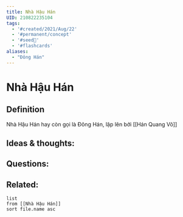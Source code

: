 ```yaml
---
title: Nhà Hậu Hán
UID: 210822235104
tags:
  - '#created/2021/Aug/22'
  - '#permanent/concept'
  - '#seed🥜'
  - '#flashcards'
aliases: 
  - "Đông Hán"
---
```

# Nhà Hậu Hán

## Definition
Nhà Hậu Hán hay còn gọi là Đông Hán, lập lên bởi [[Hán Quang Võ]]

## Ideas & thoughts:


## Questions:


## Related:
```dataview
list
from [[Nhà Hậu Hán]]
sort file.name asc
```